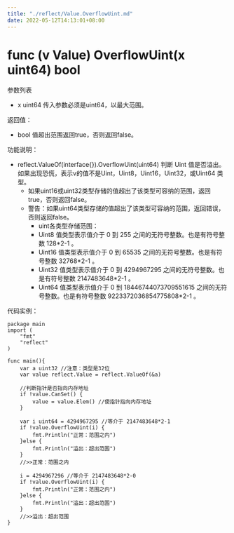 ```yaml
---
title: "./reflect/Value.OverflowUint.md"
date: 2022-05-12T14:13:01+08:00
---
```

# func (v Value) OverflowUint(x uint64) bool

参数列表

- x uint64 传入参数必须是uint64，以最大范围。

返回值：

- bool 值超出范围返回true，否则返回false。

功能说明：

- reflect.ValueOf(interface{}).OverflowUint(uint64) 判断 Uint 值是否溢出。如果出现恐慌，表示v的值不是Uint，Uint8，Uint16，Uint32，或Uint64 类型。
	- 如果uint16或uint32类型存储的值超出了该类型可容纳的范围，返回true，否则返回false。
	- 警告：如果uint64类型存储的值超出了该类型可容纳的范围，返回错误，否则返回false。
		- uint各类型存储范围：
		- Uint8 值类型表示值介于 0 到 255 之间的无符号整数。也是有符号整数 128*2-1 。
		- Uint16 值类型表示值介于 0 到 65535 之间的无符号整数。也是有符号整数 32768*2-1 。
		- Uint32 值类型表示值介于 0 到 4294967295 之间的无符号整数。也是有符号整数 2147483648*2-1 。
		- Uint64 值类型表示值介于 0 到 18446744073709551615 之间的无符号整数。也是有符号整数 9223372036854775808*2-1 。

代码实例：
	
	package main
	import (
	    "fmt"
	    "reflect"
	)
	
	func main(){
		var a uint32 //注意：类型是32位
		var value reflect.Value = reflect.ValueOf(&a)
		
		//判断指针是否指向内存地址
		if !value.CanSet() {
			value = value.Elem() //使指针指向内存地址
		}
		
		var i uint64 = 4294967295 //等介于 2147483648*2-1
		if !value.OverflowUint(i) {
			fmt.Println("正常：范围之内")
		}else {
			fmt.Println("溢出：超出范围")
		}
		//>>正常：范围之内
		
		i = 4294967296 //等介于 2147483648*2-0
		if !value.OverflowUint(i) {
			fmt.Println("正常：范围之内")
		}else {
			fmt.Println("溢出：超出范围")
		}
		//>>溢出：超出范围
	}

